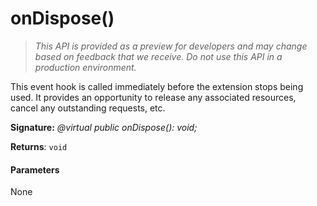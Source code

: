 # onDispose()

> _This API is provided as a preview for developers and may change based on feedback that we receive.  Do not use this API in a production environment._

This event hook is called immediately before the extension stops being used. It provides an opportunity to release any associated resources, cancel any outstanding requests, etc.

**Signature:** _@virtual public onDispose(): void;_

**Returns**: `void`





#### Parameters
None


